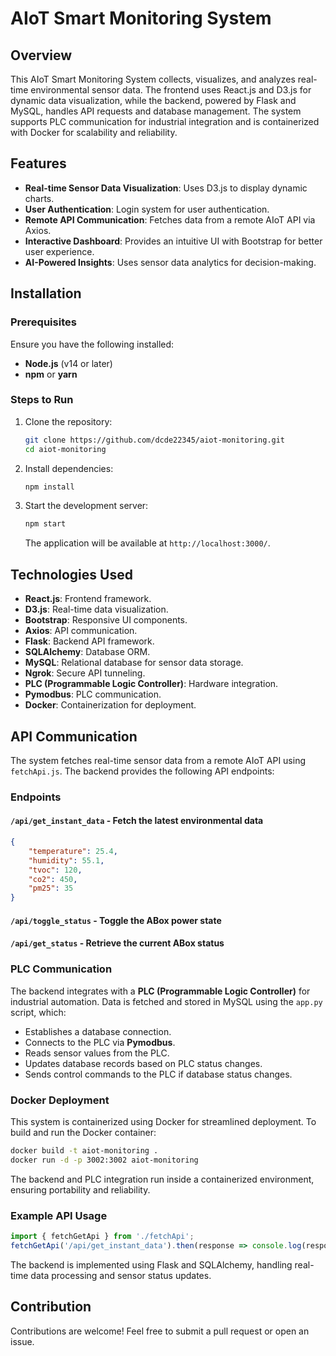 # AIoT Smart Monitoring System

## Overview

This AIoT Smart Monitoring System collects, visualizes, and analyzes real-time environmental sensor data. The frontend uses React.js and D3.js for dynamic data visualization, while the backend, powered by Flask and MySQL, handles API requests and database management. The system supports PLC communication for industrial integration and is containerized with Docker for scalability and reliability.

## Features

- **Real-time Sensor Data Visualization**: Uses D3.js to display dynamic charts.
- **User Authentication**: Login system for user authentication.
- **Remote API Communication**: Fetches data from a remote AIoT API via Axios.
- **Interactive Dashboard**: Provides an intuitive UI with Bootstrap for better user experience.
- **AI-Powered Insights**: Uses sensor data analytics for decision-making.

## Installation

### Prerequisites

Ensure you have the following installed:

- **Node.js** (v14 or later)
- **npm** or **yarn**

### Steps to Run

1. Clone the repository:
   ```sh
   git clone https://github.com/dcde22345/aiot-monitoring.git
   cd aiot-monitoring
   ```
2. Install dependencies:
   ```sh
   npm install
   ```
3. Start the development server:
   ```sh
   npm start
   ```
   The application will be available at `http://localhost:3000/`.

## Technologies Used

- **React.js**: Frontend framework.
- **D3.js**: Real-time data visualization.
- **Bootstrap**: Responsive UI components.
- **Axios**: API communication.
- **Flask**: Backend API framework.
- **SQLAlchemy**: Database ORM.
- **MySQL**: Relational database for sensor data storage.
- **Ngrok**: Secure API tunneling.
- **PLC (Programmable Logic Controller)**: Hardware integration.
- **Pymodbus**: PLC communication.
- **Docker**: Containerization for deployment.

## API Communication

The system fetches real-time sensor data from a remote AIoT API using `fetchApi.js`. The backend provides the following API endpoints:

### Endpoints

#### `/api/get_instant_data` - Fetch the latest environmental data

```json
{
    "temperature": 25.4,
    "humidity": 55.1,
    "tvoc": 120,
    "co2": 450,
    "pm25": 35
}
```

#### `/api/toggle_status` - Toggle the ABox power state

#### `/api/get_status` - Retrieve the current ABox status

### PLC Communication

The backend integrates with a **PLC (Programmable Logic Controller)** for industrial automation. Data is fetched and stored in MySQL using the `app.py` script, which:

- Establishes a database connection.
- Connects to the PLC via **Pymodbus**.
- Reads sensor values from the PLC.
- Updates database records based on PLC status changes.
- Sends control commands to the PLC if database status changes.

### Docker Deployment

This system is containerized using Docker for streamlined deployment. To build and run the Docker container:

```sh
docker build -t aiot-monitoring .
docker run -d -p 3002:3002 aiot-monitoring
```

The backend and PLC integration run inside a containerized environment, ensuring portability and reliability.

### Example API Usage

```js
import { fetchGetApi } from './fetchApi';
fetchGetApi('/api/get_instant_data').then(response => console.log(response.data));
```

The backend is implemented using Flask and SQLAlchemy, handling real-time data processing and sensor status updates.

## Contribution

Contributions are welcome! Feel free to submit a pull request or open an issue.
